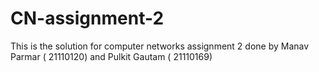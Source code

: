 # CN-assignment-2
This is the solution for computer networks assignment 2 done by Manav Parmar ( 21110120) and Pulkit Gautam ( 21110169)
